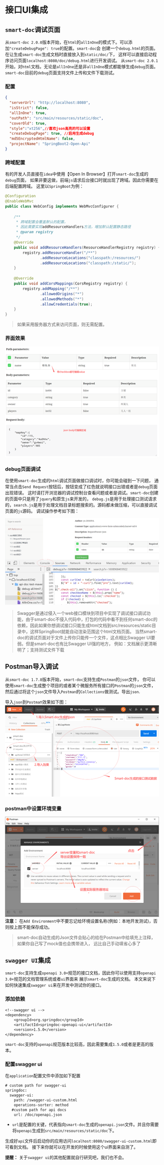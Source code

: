 # 接口UI集成

## `smart-doc`调试页面

从`smart-doc 2.0.0`版本开始，在`html`的`allInOne`的模式下。可以添加`"createDebugPage": true`的配置。`smart-doc`会
创建一个`debug.html`的页面。 在让生成`smart-doc`生成文档时直接放入到`static/doc/`下，
这样可以直接启动程序访问页面`localhost:8080/doc/debug.html`进行开发调试。
从`smart-doc 2.0.1`开始，对`html`文档，无论是`allInOne`还是非`allInOne`模式都能够生成`debug`页面。`smart-doc`目前的`debug`页面支持文件上传和文件下载测试。

### 配置

```json
{
  "serverUrl": "http://localhost:8080",
  "isStrict": false,
  "allInOne": true,
  "outPath": "src/main/resources/static/doc",
  "coverOld": true,
  "style":"xt256",//喜欢json高亮的可以设置
  "createDebugPage": true, //启用生成debug
  "md5EncryptedHtmlName": false,
  "projectName": "SpringBoot2-Open-Api"
}
```
### 跨域配置
有的开发人员直接在`idea`中使用【Open In Browser】打开`smart-doc`生成的`debug`页面，
如果非要这做，前端`js`请求后台接口时就出现了跨域。因此你需要在后端配置跨域。
这里以`SpringBoot`为例：

```java
@Configuration
@EnableWebMvc
public class WebConfig implements WebMvcConfigurer {

    /**
     * 跨域配置会覆盖默认的配置，
     * 因此需要实现addResourceHandlers方法，增加默认配置静态路径
     * @param registry
     */
    @Override
    public void addResourceHandlers(ResourceHandlerRegistry registry) {
        registry.addResourceHandler("/**")
                .addResourceLocations("classpath:/resources/")
                .addResourceLocations("classpath:/static/");
    }
    
    @Override
    public void addCorsMappings(CorsRegistry registry) {
        registry.addMapping("/**")
                .allowedOrigins("*")
                .allowedMethods("*")
                .allowCredentials(true);
    }
}
```
> 如果采用服务器方式来访问页面，则无需配置。

### 界面效果
![mock](../../_images/mock.png "1.png")

### debug页面调试
在使用`smart-doc`生成的`html`调试页面做接口调试时，你可能会碰到一下问题，
通常当点击`Send Request`按钮后，按钮变成了红色就说明接口出错或者是`debug`页面出现错误。
这时请打开浏览器的调试控制台查看问题或者是调试。`smart-doc`创建的页面中只是用了`jquery`和原生`js`来开发的，
`debug.js`是用于处理接口测试请求的，`search.js`是用于处理文档目录标题搜索的。源码都未做压缩，可以直接调试页面的`js`源码。
调试操作参考如下图：

![mock](../../_images/debug-console.png "1.png")


> Swagger是通过侵入一个web接口模块到项目中实现了调试接口调试功能，由于smart-doc不侵入代码中，打包的代码中看不到任何smart-doc的
依赖，因此如果你想调试接口只能生成html文档到src/resources/static目录中，这样SpringBoot就能自动渲染范围这个html文档页面。
当然smart-doc的调试页面对于文件上传你只能传一个文件，这点相比Swagger UI要弱。但是smart-doc也有比Swagger UI强的地方，
例如：文档展示更清晰明了；支持测试文件下载

## Postman导入调试
从`smart-doc 1.7.8`版本开始，`smart-doc`支持生成`Postman`的`json`文件，
你可以使用`smart-doc`生成整个项目的或者某个微服务所有接口的`Postman`的`json`文件，
然后通过将这个`json`文件导入`Postman`的`Collections`做测试。导出`json`.


导入`json`到`Postma`n效果如下图：
![输入图片说明](../../_images/095300_24a7f126_144669.png "postman.png")

### postman中设置环境变量

![输入图片说明](../../_images/141540_aed7de0b_144669.png "postman_set_env.png")
**注意：** 在`Add Environment`中不要忘记给环境设置名称(例如：本地开发测试)，否则按上图不能保存成功。

> smart-doc自动生成的Json文件会贴心的给在Postman中给填充上注释，如果你自己写了mock值也会携带进入，
远比自己手动填省心多了

## `swagger UI`集成

`smart-doc`支持生成`openapi 3.0+`规范的接口文档，因此你可以使用支持`openapi 3.0+`规范的文档管理系统或者`ui`界面来
展示`smart-doc`生成的文档。 本文来说下如何快速集成`swagger ui`来在开发中测试你的接口。

### 添加依赖

```
<!--swagger ui -->
<dependency>
    <groupId>org.springdoc</groupId>
    <artifactId>springdoc-openapi-ui</artifactId>
    <version>1.5.0</version>
</dependency>
```
`smart-doc`支持的`openapi`规范版本比较高，因此需要集成`1.5.0`或者是更高的版本。
### 配置swagger ui
在`application`配置文件中添加如下配置
```
# custom path for swagger-ui
springdoc:
  swagger-ui:
    path: /swagger-ui-custom.html
    operations-sorter: method
   #custom path for api docs
    url: /doc/openapi.json
```
- `url`是配置的关键，代表指向`smart-doc`生成的`openapi.json`文件。并且你需要将`openapi`生成到`src/main/resources/static/doc`下。


生成好`api`文件后启动你的应用访问`localhost:8080/swagger-ui-custom.html`即可看到文档。
接下来你就可以在开发的时候使用这个ui界面来自测了。

**提醒：** 关于`swagger ui`的其他配置就自行研究吧，我们也不会。

